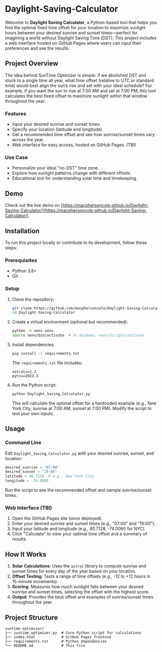 # Daylight-Saving-Calculator

Welcome to **Daylight Saving Calculator**, a Python-based tool that helps you find the optimal fixed time offset for your location to maximize sunlight hours between your desired sunrise and sunset times—perfect for imagining a world without Daylight Saving Time (DST). This project includes a web interface hosted on GitHub Pages where users can input their preferences and see the results.

## Project Overview

The idea behind SunTime Optimizer is simple: if we abolished DST and stuck to a single time all year, what time offset (relative to UTC or standard time) would best align the sun’s rise and set with your ideal schedule? For example, if you want the sun to rise at 7:00 AM and set at 7:00 PM, this tool calculates the best fixed offset to maximize sunlight within that window throughout the year.

### Features

- Input your desired sunrise and sunset times.
- Specify your location (latitude and longitude).
- Get a recommended time offset and see how sunrise/sunset times vary across the year.
- Web interface for easy access, hosted on GitHub Pages. (TBI)

### Use Case

- Personalize your ideal "no-DST" time zone.
- Explore how sunlight patterns change with different offsets.
- Educational tool for understanding solar time and timekeeping.

## Demo

Check out the live demo on [https://macphersoncole.github.io/Daylight-Saving-Calculator/](https://macphersoncole.github.io/Daylight-Saving-Calculator/).

## Installation

To run this project locally or contribute to its development, follow these steps:

### Prerequisites

- Python 3.8+
- Git
 
### Setup

1. Clone the repository:

    ```bash
    git clone https://github.com/macphersoncole/Daylight-Saving-Calculator.git
    cd Daylight-Saving-Calculator
    ```

2. Create a virtual environment (optional but recommended):

    ```bash
    python -m venv venv
    source venv/bin/activate  # On Windows: venv\Scripts\activate
    ```

3. Install dependencies:

    ```bash
    pip install -r requirements.txt
    ```
  
    The `requirements.txt` file includes:
    
    ```text
    astral==2.2
    pytz==2023.3
    ```

4. Run the Python script:

    ```bash
    python Daylight_Saving_Calculator.py
    ```
    
    This will calculate the optimal offset for a hardcoded example (e.g., New York City, sunrise at 7:00 AM, sunset at 7:00 PM). Modify the script to test your own inputs.

## Usage

### Command Line

Edit `Daylight_Saving_Calculator.py` with your desired sunrise, sunset, and location:

```Python
desired_sunrise = "07:00"
desired_sunset = "19:00"
latitude = 40.7128  # e.g., New York City
longitude = -74.0060
```

Run the script to see the recommended offset and sample sunrise/sunset times.

### Web Interface (TBI)
1. Open the GitHub Pages site (once deployed).
2. Enter your desired sunrise and sunset times (e.g., "07:00" and "19:00").
3. Input your latitude and longitude (e.g., 40.7128, -74.0060 for NYC).
4. Click "Calculate" to view your optimal time offset and a summary of results.

## How It Works

1. **Solar Calculations**: Uses the `astral` library to compute sunrise and sunset times for every day of the year based on your location.
2. **Offset Testing**: Tests a range of time offsets (e.g., -12 to +12 hours in 15-minute increments).
3. **Scoring**: Measures how much sunlight falls between your desired sunrise and sunset times, selecting the offset with the highest score.
4. **Output**: Provides the best offset and examples of sunrise/sunset times throughout the year.

## Project Structure

```text
suntime-optimizer/
├── suntime_optimizer.py  # Core Python script for calculations
├── index.html            # GitHub Pages frontend
├── requirements.txt      # Python dependencies
└── README.md             # This file
```
